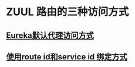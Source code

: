 # ZUUL 路由的三种访问方式
## [Eureka默认代理访问方式](./zuul-server-1/README.MD)
## [使用route id和service id 绑定方式](./zuul-server-2/README.MD)
